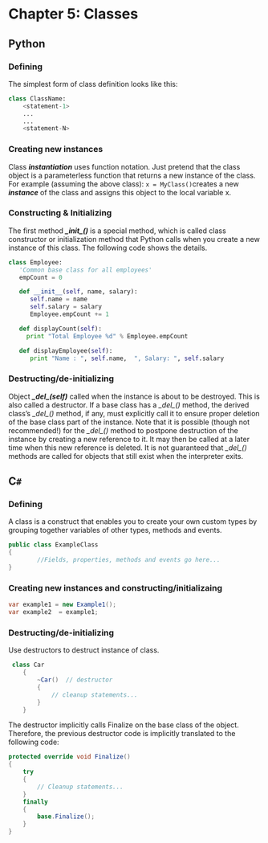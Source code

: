 # Chapter 5: Classes

## Python

### Defining

The simplest form of class definition looks like this:

```python
class ClassName:
    <statement-1>
    ...
    ...
    <statement-N>
```

### Creating new instances

Class ***instantiation*** uses function notation. Just pretend that the class object is a parameterless function that returns a new instance of the class. For example (assuming the above class): `x = MyClass()`creates a new ***instance*** of the class and assigns this object to the local variable x.

### Constructing & Initializing

The first method ***\__init\__()*** is a special method, which is called class constructor or initialization method that Python calls when you create a new instance of this class. The following code shows the details.
```python
class Employee:
   'Common base class for all employees'
   empCount = 0

   def __init__(self, name, salary):
      self.name = name
      self.salary = salary
      Employee.empCount += 1

   def displayCount(self):
     print "Total Employee %d" % Employee.empCount

   def displayEmployee(self):
      print "Name : ", self.name,  ", Salary: ", self.salary
```

### Destructing/de-initializing

Object ***\__del\__(self)*** called when the instance is about to be destroyed. This is also called a destructor. If a base class has a *\__del\__()* method, the derived class’s *\__del\__()* method, if any, must explicitly call it to ensure proper deletion of the base class part of the instance. Note that it is possible (though not recommended!) for the *\__del\__()* method to postpone destruction of the instance by creating a new reference to it. It may then be called at a later time when this new reference is deleted. It is not guaranteed that *\__del\__()* methods are called for objects that still exist when the interpreter exits.

## C`#`

### Defining

A class is a construct that enables you to create your own custom types by grouping together variables of other types, methods and events.

```csharp
public class ExampleClass
{
        //Fields, properties, methods and events go here...
}
```
### Creating new instances and constructing/initializaing

```csharp
var example1 = new Example1();
var example2  = example1;
```

### Destructing/de-initializing

Use destructors to destruct instance of class.

```csharp
 class Car
    {
        ~Car()  // destructor
        {
            // cleanup statements...
        }
    }
```

The destructor implicitly calls Finalize on the base class of the object. Therefore, the previous destructor code is implicitly translated to the following code:

```csharp
protected override void Finalize()  
{  
    try  
    {  
        // Cleanup statements...  
    }  
    finally  
    {  
        base.Finalize();  
    }  
}  
```



